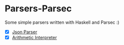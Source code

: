 # Parsers-Parsec

Some simple parsers written with Haskell and Parsec :)

- [x] [Json Parser](https://github.com/Guilherme775/JSON-Parsec)
- [x] [Arithmetic Interpreter](https://github.com/Guilherme775/arithmetic-interpreter)
